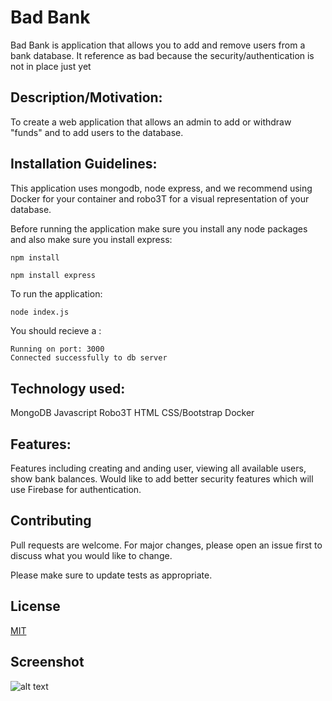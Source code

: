 # Bad Bank

Bad Bank is application that allows you to add and remove users from a bank database. It reference as bad because the security/authentication is not in place just yet

## Description/Motivation: 

To create a web application that allows an admin to add or withdraw "funds" and to add users to the database.

## Installation Guidelines:

This application uses mongodb, node express, and we recommend using Docker for your container and robo3T for a visual representation of your database.

Before running the application make sure you install any node packages and also make sure you install express:

```
npm install

npm install express
```

To run the application:
```bash
node index.js
```
You should recieve a :
```
Running on port: 3000
Connected successfully to db server
```
## Technology used:
MongoDB
Javascript
Robo3T
HTML
CSS/Bootstrap
Docker

## Features: 
Features including creating and anding user, viewing all available users, show bank balances. Would like to add better security features which will use Firebase for authentication. 

## Contributing
Pull requests are welcome. For major changes, please open an issue first to discuss what you would like to change.

Please make sure to update tests as appropriate.

## License
[MIT](https://choosealicense.com/licenses/mit/)

## Screenshot
![alt text](bankshot.png)
